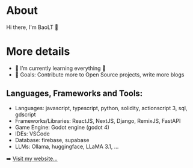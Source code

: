 # About

Hi there, I'm BaoLT 👋

# More details

- 🌱 I’m currently learning everything 🤣
- 🥅 Goals: Contribute more to Open Source projects, write more blogs

## Languages, Frameworks and Tools:

- Languages: javascript, typescript, python, solidity, actionscript 3, sql, gdscript
- Frameworks/Libraries: ReactJS, NextJS, Django, RemixJS, FastAPI
- Game Engine: Godot engine (godot 4)
- IDEs: VSCode
- Database: firebase, supabase
- LLMs: Ollama, huggingface, LLaMA 3.1, ...

➡️ [Visit my website...](https://beyonderluu.com)
